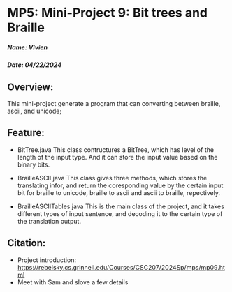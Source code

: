 MP5: Mini-Project 9: Bit trees and Braille
==================
 ##### Name: Vivien
 ##### Date: 04/22/2024

 ## Overview: 

 This mini-project generate a program that can converting between braille, ascii, and unicode;

 ## Feature:

 - BitTree.java
    This class contructures a BitTree, which has level of the length of the input type. And it can store the input value based on the binary bits.

 - BrailleASCII.java
    This class gives three methods, which stores the translating infor, and return the coresponding value by the certain input bit for braille to unicode, braille to ascii and ascii to braille, repectively. 

 - BrailleASCIITables.java
    This is the main class of the project, and it takes different types of input sentence, and decoding it to the certain type of the translation output.

 ## Citation:
    
 - Project introduction: https://rebelsky.cs.grinnell.edu/Courses/CSC207/2024Sp/mps/mp09.html
 - Meet with Sam and slove a few details
